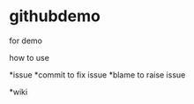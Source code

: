 githubdemo
==========

for demo

how to use 

*issue
*commit to fix issue
*blame to raise issue

*wiki
